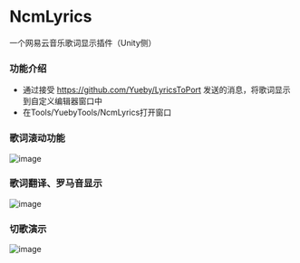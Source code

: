 # NcmLyrics

一个网易云音乐歌词显示插件（Unity侧）

### 功能介绍

- 通过接受 https://github.com/Yueby/LyricsToPort 发送的消息，将歌词显示到自定义编辑器窗口中
- 在Tools/YuebyTools/NcmLyrics打开窗口

### 歌词滚动功能

![image](https://Yueby.github.io/picx-images-hosting/lyric-scroll-demo.92q8h0n2fy.gif)

### 歌词翻译、罗马音显示

![image](https://Yueby.github.io/picx-images-hosting/translation-romaji-demo.7lk3f9ixpk.gif)

### 切歌演示

![image](https://Yueby.github.io/picx-images-hosting/change-song-demo.32i2cadgrf.gif)

